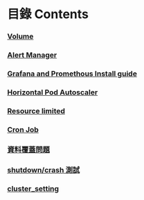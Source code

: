 # 目錄 Contents

### [Volume](https://github.com/Zi-Shane/Rancher-note/blob/master/volume.md)
### [Alert Manager](https://github.com/Zi-Shane/Rancher-note/blob/master/Alert_Manager.md)
### [Grafana and Promethous Install guide](https://github.com/Zi-Shane/Rancher-note/blob/master/Grafana%20and%20Promethous%20Install%20guide.md)
### [Horizontal Pod Autoscaler](https://github.com/Zi-Shane/Rancher-note/blob/master/hpa.md)
### [Resource limited](https://github.com/Zi-Shane/Rancher-note/blob/master/resource_limited.md)
### [Cron Job](https://github.com/Zi-Shane/Rancher-note/blob/master/Cron_Job.md)
### [資料覆蓋問題](https://github.com/Zi-Shane/Rancher-note/blob/master/%E8%B3%87%E6%96%99%E8%A6%86%E8%93%8B%E5%95%8F%E9%A1%8C.md)
### [shutdown/crash 測試](https://github.com/Zi-Shane/Rancher-note/blob/master/Disruption.md)
### [cluster_setting](https://github.com/Zi-Shane/Rancher-note/blob/master/cluster_setting.md)
